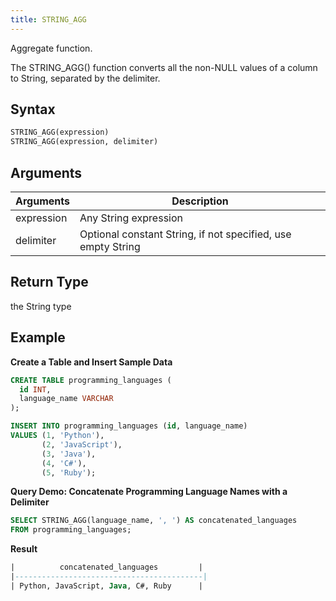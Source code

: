 ```yaml
---
title: STRING_AGG
---
```


Aggregate function.

The STRING_AGG() function converts all the non-NULL values of a column to String, separated by the delimiter.

## Syntax

```sql
STRING_AGG(expression)
STRING_AGG(expression, delimiter)
```

## Arguments

| Arguments  | Description                                                  |
|------------|--------------------------------------------------------------|
| expression | Any String expression                                        |
| delimiter  | Optional constant String, if not specified, use empty String |

## Return Type

the String type

## Example

**Create a Table and Insert Sample Data**

```sql
CREATE TABLE programming_languages (
  id INT,
  language_name VARCHAR
);

INSERT INTO programming_languages (id, language_name)
VALUES (1, 'Python'),
       (2, 'JavaScript'),
       (3, 'Java'),
       (4, 'C#'),
       (5, 'Ruby');
```

**Query Demo: Concatenate Programming Language Names with a Delimiter**
```sql
SELECT STRING_AGG(language_name, ', ') AS concatenated_languages
FROM programming_languages;
```

**Result**
```sql
|          concatenated_languages         |
|------------------------------------------|
| Python, JavaScript, Java, C#, Ruby      |
```

